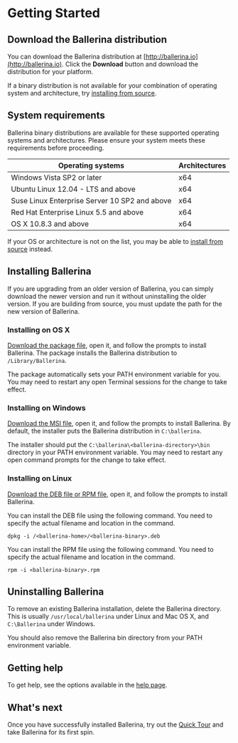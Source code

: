# Getting Started

## Download the Ballerina distribution

You can download the Ballerina distribution at [http://ballerina.io](http://ballerina.io). Click the **Download** button and download the distribution for your platform.

If a binary distribution is not available for your combination of operating system and architecture, try [installing from source](https://github.com/ballerina-platform/ballerina-lang#install-from-source).

## System requirements

Ballerina binary distributions are available for these supported operating systems and architectures. Please ensure your system meets these requirements before proceeding.

| Operating systems | Architectures |
| ------------- | :------------- |
| Windows Vista SP2 or later | x64 |
| Ubuntu Linux 12.04 - LTS and above | x64 |
| Suse Linux Enterprise Server 10 SP2 and above | x64 |
| Red Hat Enterprise Linux 5.5 and above | x64 |
| OS X 10.8.3 and above | x64 |

If your OS or architecture is not on the list, you may be able to [install from source](https://github.com/ballerina-platform/ballerina-lang/blob/master/README.md#install-from-source) instead.

## Installing Ballerina

If you are upgrading from an older version of Ballerina, you can simply download the newer version and run it without uninstalling the older version. If you are building from source, you must update the path for the new version of Ballerina.

### Installing on OS X

[Download the package file](/downloads), open it, and follow the prompts to install Ballerina. The package installs the Ballerina distribution to `/Library/Ballerina`.

The package automatically sets your PATH environment variable for you. You may need to restart any open Terminal sessions for the change to take effect.

### Installing on Windows

[Download the MSI file](/downloads), open it, and follow the prompts to install Ballerina. By default, the installer puts the Ballerina distribution in `C:\ballerina`.

The installer should put the `C:\ballerina\<ballerina-directory>\bin` directory in your PATH environment variable. You may need to restart any open command prompts for the change to take effect.

### Installing on Linux

[Download the DEB file or RPM file](/downloads), open it, and follow the prompts to install Ballerina.

You can install the DEB file using the following command. You need to specify the actual filename and location in the command.

```
dpkg -i /<ballerina-home>/<ballerina-binary>.deb
```

You can install the RPM file using the following command. You need to specify the actual filename and location in the command.

```
rpm -i <ballerina-binary>.rpm
```

## Uninstalling Ballerina

To remove an existing Ballerina installation, delete the Ballerina directory. This is usually `/usr/local/ballerina` under Linux and Mac OS X, and `C:\Ballerina` under Windows.

You should also remove the Ballerina bin directory from your PATH environment variable.

## Getting help

To get help, see the options available in the [help page](/help).

## What's next

Once you have successfully installed Ballerina, try out the [Quick Tour](/learn/quick-tour) and take Ballerina for its first spin.
